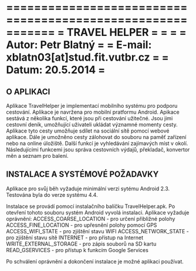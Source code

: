 ===========================================================
=        TRAVEL HELPER                                    =
=                                                         =
=        Autor:  Petr Blatný                              =
=        E-mail: xblatn03[at]stud.fit.vutbr.cz            =
=        Datum:  20.5.2014                                =
===========================================================

O APLIKACI
----------
Aplikace TravelHelper je implementací mobilního systému pro podporu cestování. Aplikace je navržena pro mobilní pratformu Android. Apikace sestává z několika funkcí, které jsou při cestování užitečné. Jsou jimi cestovní deník, umožňující uživateli ukládat významné momenty cesty. Aplikace tyto cesty umožňuje sdílet na sociální sítě pomocí webové aplikace. Dále je umožněno cesty zálohovat do souboru na paměť zařízení nebo na online úložiště. Další funkcí je vyhledávání zajímavých míst v okolí. Následujícími funkcemi jsou správa cestovních výdajů, překladač, konvertor měn a seznam pro balení.


INSTALACE A SYSTÉMOVÉ POŽADAVKY
-------------------------------
Aplikace pro svůj běh vyžaduje minimální verzi sytému Android 2.3. Testována byla do verze systému 4.4.

Instalace se provádí pomocí instalačního balíčku TravelHelper.apk. Po otevření tohoto souboru systém Android vyvolá instalaci. Aplikace vyžaduje oprávnění:
    ACCESS_COARSE_LOCATION - pro určení přibližné polohy
    ACCESS_FINE_LOCATION - pro upřesnění polohy pomocí GPS
    ACCESS_WIFI_STATE - pro zjištění stavu WIFI
    ACCESS_NETWORK_STATE - pro zjištění stavu sítě
    INTERNET - pro přístup na Internet
    WRITE_EXTERNAL_STORAGE - pro zápis souborů na SD kartu
    READ_GSERVICES - pro přístup k funkcím Google Services
    
Po schválení oprávnění a dokončení instalace je možné aplikaci používat.



